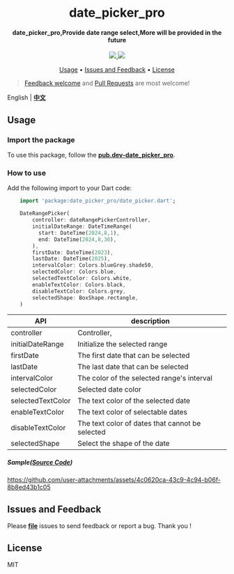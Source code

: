 <h1 align="center">date_picker_pro</h1>
<h4 align="center">
  date_picker_pro,Provide date range select,More will be provided in the future
</h4>

<div align="center">
  <a href="https://pub.dev/packages/date_picker_pro">
    <img src="https://img.shields.io/pub/v/date_picker_pro.svg" />
  </a>
  <img src="https://img.shields.io/github/license/LiuDongCai/date_picker_pro" />
</div>

<p align="center">
  <a href="#usage">Usage</a> •
  <a href="#issues-and-feedback">Issues and Feedback</a> •
  <a href="#license">License</a>
</p>

> [Feedback welcome](https://github.com/LiuDongCai/date_picker_pro/issues) and [Pull Requests](https://github.com/LiuDongCai/date_picker_pro/pulls) are most welcome!

English | [**中文**](https://github.com/LiuDongCai/date_picker_pro/blob/master/README-ZH.md)

## Usage

### Import the package

To use this package, follow the [**pub.dev-date_picker_pro**](https://pub.dev/packages/date_picker_pro).

### How to use

Add the following import to your Dart code:

```dart
    import 'package:date_picker_pro/date_picker.dart';

    DateRangePicker(
        controller: dateRangePickerController,
        initialDateRange: DateTimeRange(
          start: DateTime(2024,8,1),
          end: DateTime(2024,8,30),
        ),
        firstDate: DateTime(2023),
        lastDate: DateTime(2025),
        intervalColor: Colors.blueGrey.shade50,
        selectedColor: Colors.blue,
        selectedTextColor: Colors.white,
        enableTextColor: Colors.black,
        disableTextColor: Colors.grey,
        selectedShape: BoxShape.rectangle,
    )
```

| API               | description                                     |
|-------------------|-------------------------------------------------|
| controller        | Controller,                                     |
| initialDateRange  | Initialize the selected range                   |
| firstDate         | The first date that can be selected             |
| lastDate          | The last date that can be selected              |
| intervalColor     | The color of the selected range's interval      |
| selectedColor     | Selected date color                             |
| selectedTextColor | The text color of the selected date             |
| enableTextColor   | The text color of selectable dates              |
| disableTextColor  | The text color of dates that cannot be selected |
| selectedShape     | Select the shape of the date                    |

##### Sample([Source Code](/example/lib/main.dart))
https://github.com/user-attachments/assets/4c0620ca-43c9-4c94-b06f-8b8ed43b1c05

## Issues and Feedback

Please [**file**](https://github.com/LiuDongCai/date_picker_pro/issues) issues to send feedback or report a bug. Thank you !

## License

MIT
